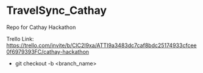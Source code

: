 # TravelSync_Cathay

Repo for Cathay Hackathon

Trello Link: https://trello.com/invite/b/ClC2l9xa/ATTI9a3483dc7caf8bdc25174933cfcee0f6979393FC/cathay-hackathon

- git checkout -b <branch_name>
